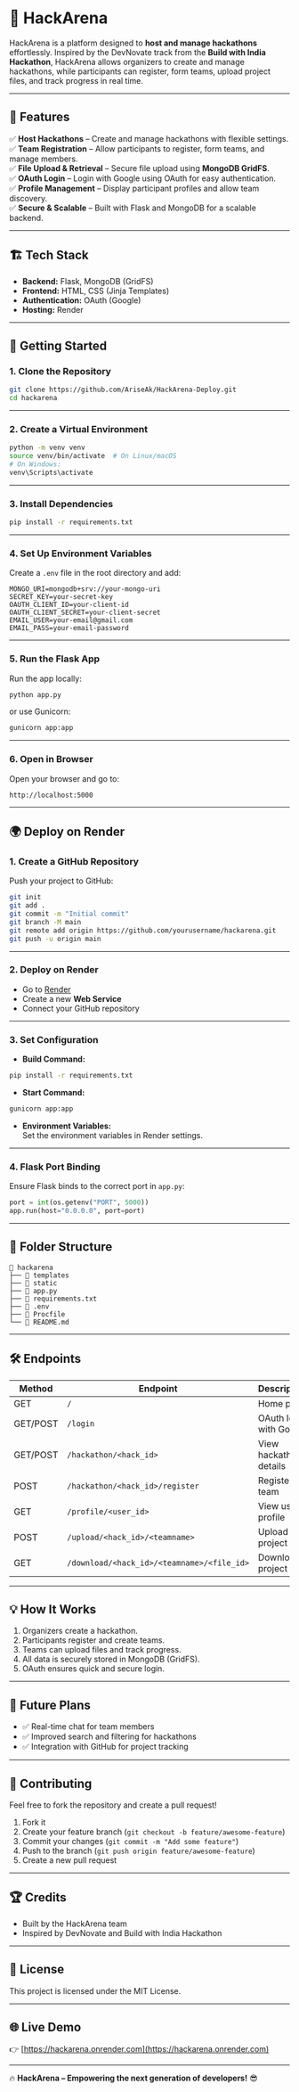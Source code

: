 
# 🚀 **HackArena**  

HackArena is a platform designed to **host and manage hackathons** effortlessly. Inspired by the DevNovate track from the **Build with India Hackathon**, HackArena allows organizers to create and manage hackathons, while participants can register, form teams, upload project files, and track progress in real time.  

---

## 🌟 **Features**  
✅ **Host Hackathons** – Create and manage hackathons with flexible settings.  
✅ **Team Registration** – Allow participants to register, form teams, and manage members.  
✅ **File Upload & Retrieval** – Secure file upload using **MongoDB GridFS**.  
✅ **OAuth Login** – Login with Google using OAuth for easy authentication.  
✅ **Profile Management** – Display participant profiles and allow team discovery.  
✅ **Secure & Scalable** – Built with Flask and MongoDB for a scalable backend.  

---

## 🏗️ **Tech Stack**  
- **Backend:** Flask, MongoDB (GridFS)  
- **Frontend:** HTML, CSS (Jinja Templates)  
- **Authentication:** OAuth (Google)  
- **Hosting:** Render  

---

## 🚀 **Getting Started**  

### **1. Clone the Repository**  
```bash
git clone https://github.com/AriseAk/HackArena-Deploy.git
cd hackarena
```

---

### **2. Create a Virtual Environment**  
```bash
python -m venv venv
source venv/bin/activate  # On Linux/macOS
# On Windows:
venv\Scripts\activate
```

---

### **3. Install Dependencies**  
```bash
pip install -r requirements.txt
```

---

### **4. Set Up Environment Variables**  
Create a `.env` file in the root directory and add:

```plaintext
MONGO_URI=mongodb+srv://your-mongo-uri
SECRET_KEY=your-secret-key
OAUTH_CLIENT_ID=your-client-id
OAUTH_CLIENT_SECRET=your-client-secret
EMAIL_USER=your-email@gmail.com
EMAIL_PASS=your-email-password
```

---

### **5. Run the Flask App**  
Run the app locally:  

```bash
python app.py
```

or use Gunicorn:  

```bash
gunicorn app:app
```

---

### **6. Open in Browser**  
Open your browser and go to:  

```
http://localhost:5000
```

---

## 🌍 **Deploy on Render**  

### **1. Create a GitHub Repository**  
Push your project to GitHub:

```bash
git init
git add .
git commit -m "Initial commit"
git branch -M main
git remote add origin https://github.com/yourusername/hackarena.git
git push -u origin main
```

---

### **2. Deploy on Render**  
- Go to [Render](https://render.com)  
- Create a new **Web Service**  
- Connect your GitHub repository  

---

### **3. Set Configuration**  
- **Build Command:**  
```bash
pip install -r requirements.txt
```
- **Start Command:**  
```bash
gunicorn app:app
```
- **Environment Variables:**  
Set the environment variables in Render settings.  

---

### **4. Flask Port Binding**  
Ensure Flask binds to the correct port in `app.py`:  

```python
port = int(os.getenv("PORT", 5000))
app.run(host="0.0.0.0", port=port)
```

---

## 📂 **Folder Structure**  
```
📂 hackarena
├── 📂 templates
├── 📂 static
├── 📄 app.py
├── 📄 requirements.txt
├── 📄 .env
├── 📄 Procfile
└── 📄 README.md
```

---

## 🛠️ **Endpoints**  

| Method | Endpoint | Description |
|--------|----------|-------------|
| GET    | `/`       | Home page |
| GET/POST | `/login` | OAuth login with Google |
| GET/POST | `/hackathon/<hack_id>` | View hackathon details |
| POST   | `/hackathon/<hack_id>/register` | Register a team |
| GET    | `/profile/<user_id>` | View user profile |
| POST   | `/upload/<hack_id>/<teamname>` | Upload project file |
| GET    | `/download/<hack_id>/<teamname>/<file_id>` | Download project file |

---

## 💡 **How It Works**  
1. Organizers create a hackathon.  
2. Participants register and create teams.  
3. Teams can upload files and track progress.  
4. All data is securely stored in MongoDB (GridFS).  
5. OAuth ensures quick and secure login.  

---

## 🚀 **Future Plans**  
- ✅ Real-time chat for team members  
- ✅ Improved search and filtering for hackathons  
- ✅ Integration with GitHub for project tracking  

---

## 🤝 **Contributing**  
Feel free to fork the repository and create a pull request!  

1. Fork it  
2. Create your feature branch (`git checkout -b feature/awesome-feature`)  
3. Commit your changes (`git commit -m "Add some feature"`)  
4. Push to the branch (`git push origin feature/awesome-feature`)  
5. Create a new pull request  

---

## 🏆 **Credits**  
- Built by the HackArena team  
- Inspired by DevNovate and Build with India Hackathon  

---

## 📃 **License**  
This project is licensed under the MIT License.  

---

## 🌐 **Live Demo**  
👉 [https://hackarena.onrender.com](https://hackarena.onrender.com)  

---

🔥 **HackArena – Empowering the next generation of developers!** 😎  
